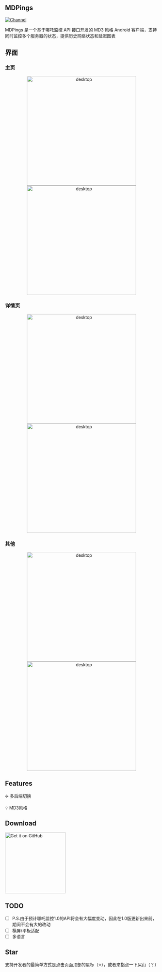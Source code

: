 ## MDPings

[![Channel](https://img.shields.io/badge/Telegram-Channel-blue?style=flat-square&logo=telegram)](https://t.me/mdpings_app)

MDPings 是一个基于哪吒监控 API 接口开发的 MD3 风格 Android 客户端，支持同时监控多个服务器的状态，提供历史网络状态和延迟图表

## 界面

### 主页

<p style="text-align: center;">
    <img alt="desktop" src="snapshots/Screenshot_Light.png" width="360"> <img alt="desktop" src="snapshots/Screenshot_Night.png" width="360">
</p>

### 详情页

<p style="text-align: center;">
    <img alt="desktop" src="snapshots/Screenshot_ServerDetail_Night.png" width="360"> <img alt="desktop" src="snapshots/Screenshot_Monitors_Night.png" width="360">
</p>

### 其他

<p style="text-align: center;">
    <img alt="desktop" src="snapshots/Screenshot_Login_Night.png" width="360"> <img alt="desktop" src="snapshots/Screenshot_Settings_Night.png" width="360">
</p>

## Features

✈️ 多后端切换

💡 MD3风格

## Download

<a href="https://github.com/icylian/MDPings/releases"><img alt="Get it on GitHub" src="snapshots/get-it-on-github.svg" width="200px"/></a>

## TODO

- [ ] P.S.由于预计哪吒监控1.0的API将会有大幅度变动，因此在1.0版更新出来前，期间不会有大的改动
- [ ] 横屏/平板适配
- [ ] 多语言

## Star

支持开发者的最简单方式是点击页面顶部的星标（⭐），或者来指点一下屎山（？）